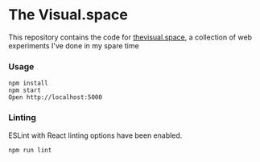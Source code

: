 # The Visual.space

This repository contains the code for [thevisual.space](https;//thevisual.space), a collection of web experiments I've done in my spare time

### Usage

```
npm install
npm start
Open http://localhost:5000
```

### Linting

ESLint with React linting options have been enabled.

```
npm run lint
```

